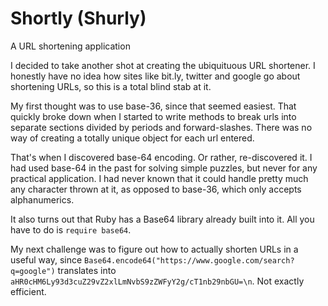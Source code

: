 Shortly (Shurly)
=======

A URL shortening application

I decided to take another shot at creating the ubiquituous URL shortener.  I honestly have no idea how sites like bit.ly, twitter and google go about shortening URLs, so this is a total blind stab at it.

My first thought was to use base-36, since that seemed easiest.  That quickly broke down when I started to write methods to break urls into separate sections divided by periods and forward-slashes.  There was no way of creating a totally unique object for each url entered.

That's when I discovered base-64 encoding.  Or rather, re-discovered it.  I had used base-64 in the past for solving simple puzzles, but never for any practical application.  I had never known that it could handle pretty much any character thrown at it, as opposed to base-36, which only accepts alphanumerics.

It also turns out that Ruby has a Base64 library already built into it.  All you have to do is `require base64`.

My next challenge was to figure out how to actually shorten URLs in a useful way, since `Base64.encode64("https://www.google.com/search?q=google")` translates into `aHR0cHM6Ly93d3cuZ29vZ2xlLmNvbS9zZWFyY2g/cT1nb29nbGU=\n`.  Not exactly efficient.